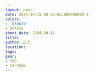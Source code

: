 ```yaml
---
layout: post
date: 2024-10-15 00:00:00.000000000 Z
colors:
- '830617'
- 5d491e
shoot_date: 2024-08-18
title:
author: Д.Г.
location:
tags:
gear:
- 70D
- 14-45mm
---
```

